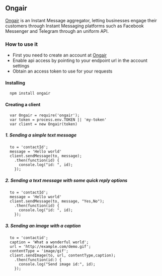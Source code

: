 ## Ongair

[Ongair](https://ongair.im) is an Instant Message aggregator, letting businesses engage their customers through Instant Messaging platforms such as Facebook Messenger and Telegram through an uniform API.

### How to use it
- First you need to create an account at [Ongair](https://ongair.im)
- Enable api access by pointing to your endpoint url in the account settings
- Obtain an access token to use for your requests

#### Installing

```
  npm install ongair
```

#### Creating a client

```
  var Ongair = require('ongair');
  var token = process.env.TOKEN || 'my-token'
  var client = new Ongair(token)
```

##### 1. Sending a simple text message

```
  to = 'contactId';
  message = 'Hello world'
  client.sendMessage(to, message);
    .then(function(id) {
      console.log("id: ", id);
    });
```

##### 2. Sending a text message with some quick reply options

```
  to = 'contactId';
  message = 'Hello world'
  client.sendMessage(to, message, "Yes,No");
    .then(function(id) {
      console.log("id: ", id);
    });
```

##### 3. Sending an image with a caption

```
  to = 'contactid';
  caption = 'What a wonderful world';
  url = 'http://example.com/demo.gif';
  contentType = 'image/gif';
  client.sendImage(to, url, contentType,caption);
    .then(function(id:) {
      console.log("Send image id:", id);
    });
```
